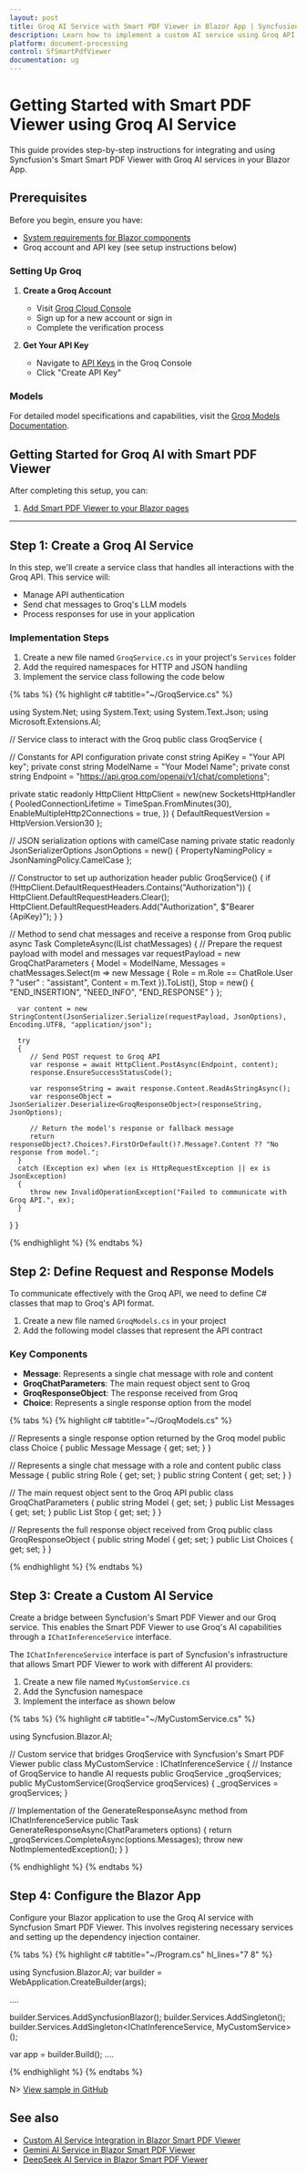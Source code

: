 ```yaml
---
layout: post
title: Groq AI Service with Smart PDF Viewer in Blazor App | Syncfusion
description: Learn how to implement a custom AI service using Groq API with Syncfusion Smart PDF Viewer in a Blazor App.
platform: document-processing
control: SfSmartPdfViewer
documentation: ug
---
```


# Getting Started with Smart PDF Viewer using Groq AI Service

This guide provides step-by-step instructions for integrating and using Syncfusion's Smart Smart PDF Viewer with Groq AI services in your Blazor App. 

## Prerequisites

Before you begin, ensure you have:

* [System requirements for Blazor components](https://blazor.syncfusion.com/documentation/system-requirements)
* Groq account and API key (see setup instructions below)

### Setting Up Groq

1. **Create a Groq Account**
   * Visit [Groq Cloud Console](https://console.groq.com)
   * Sign up for a new account or sign in
   * Complete the verification process

2. **Get Your API Key**
   * Navigate to [API Keys](https://console.groq.com/keys) in the Groq Console
   * Click "Create API Key"

### Models

For detailed model specifications and capabilities, visit the [Groq Models Documentation](https://console.groq.com/docs/models).

## Getting Started for Groq AI with Smart PDF Viewer

After completing this setup, you can:

1. [Add Smart PDF Viewer to your Blazor pages](../blazor/getting-started/web-app)

---

## Step 1: Create a Groq AI Service

In this step, we'll create a service class that handles all interactions with the Groq API. This service will:

* Manage API authentication
* Send chat messages to Groq's LLM models
* Process responses for use in your application

### Implementation Steps

1. Create a new file named `GroqService.cs` in your project's `Services` folder
2. Add the required namespaces for HTTP and JSON handling
3. Implement the service class following the code below


{% tabs %}
{% highlight c# tabtitle="~/GroqService.cs" %}

using System.Net;
using System.Text;
using System.Text.Json;
using Microsoft.Extensions.AI;

// Service class to interact with the Groq 
public class GroqService
{

   // Constants for API configuration
   private const string ApiKey = "Your API key";
   private const string ModelName = "Your Model Name";
   private const string Endpoint = "https://api.groq.com/openai/v1/chat/completions";

   private static readonly HttpClient HttpClient = new(new SocketsHttpHandler
   {
      PooledConnectionLifetime = TimeSpan.FromMinutes(30),
      EnableMultipleHttp2Connections = true,
   })
   {
      DefaultRequestVersion = HttpVersion.Version30
   };

   // JSON serialization options with camelCase naming
   private static readonly JsonSerializerOptions JsonOptions = new()
   {
      PropertyNamingPolicy = JsonNamingPolicy.CamelCase
   };

   // Constructor to set up authorization header
   public GroqService()
   {
      if (!HttpClient.DefaultRequestHeaders.Contains("Authorization"))
      {
         HttpClient.DefaultRequestHeaders.Clear();
         HttpClient.DefaultRequestHeaders.Add("Authorization", $"Bearer {ApiKey}");
      }
   }

   // Method to send chat messages and receive a response from Groq
   public async Task<string> CompleteAsync(IList<ChatMessage> chatMessages)
   {
      // Prepare the request payload with model and messages
      var requestPayload = new GroqChatParameters
      {
         Model = ModelName,
         Messages = chatMessages.Select(m => new Message
         {
            Role = m.Role == ChatRole.User ? "user" : "assistant",
            Content = m.Text
         }).ToList(),
         Stop = new() { "END_INSERTION", "NEED_INFO", "END_RESPONSE" }
      };

      var content = new StringContent(JsonSerializer.Serialize(requestPayload, JsonOptions), Encoding.UTF8, "application/json");

      try
      {
         // Send POST request to Groq API
         var response = await HttpClient.PostAsync(Endpoint, content);
         response.EnsureSuccessStatusCode();

         var responseString = await response.Content.ReadAsStringAsync();
         var responseObject = JsonSerializer.Deserialize<GroqResponseObject>(responseString, JsonOptions);

         // Return the model's response or fallback message
         return responseObject?.Choices?.FirstOrDefault()?.Message?.Content ?? "No response from model.";
      }
      catch (Exception ex) when (ex is HttpRequestException || ex is JsonException)
      {
         throw new InvalidOperationException("Failed to communicate with Groq API.", ex);
      }
   }
}

{% endhighlight %}
{% endtabs %}

## Step 2: Define Request and Response Models

To communicate effectively with the Groq API, we need to define C# classes that map to Groq's API format. 

1. Create a new file named `GroqModels.cs` in your project
2. Add the following model classes that represent the API contract

### Key Components

* **Message**: Represents a single chat message with role and content
* **GroqChatParameters**: The main request object sent to Groq
* **GroqResponseObject**: The response received from Groq
* **Choice**: Represents a single response option from the model

{% tabs %}
{% highlight c# tabtitle="~/GroqModels.cs" %}

// Represents a single response option returned by the Groq model
public class Choice
{
   public Message Message { get; set; }
}

// Represents a single chat message with a role and content
public class Message
{
   public string Role { get; set; }
   public string Content { get; set; }
}

// The main request object sent to the Groq API
public class GroqChatParameters
{
   public string Model { get; set; }
   public List<Message> Messages { get; set; }
   public List<string> Stop { get; set; }
}

// Represents the full response object received from Groq
public class GroqResponseObject
{
   public string Model { get; set; }
   public List<Choice> Choices { get; set; }
}

{% endhighlight %}
{% endtabs %}

## Step 3: Create a Custom AI Service

Create a bridge between Syncfusion's Smart PDF Viewer and our Groq service. This enables the Smart PDF Viewer to use Groq's AI capabilities through a `IChatInferenceService` interface.

The `IChatInferenceService` interface is part of Syncfusion's infrastructure that allows Smart PDF Viewer to work with different AI providers:

1. Create a new file named `MyCustomService.cs` 
2. Add the Syncfusion namespace
3. Implement the interface as shown below


{% tabs %}
{% highlight c# tabtitle="~/MyCustomService.cs" %}

using Syncfusion.Blazor.AI;

// Custom service that bridges GroqService with Syncfusion's Smart PDF Viewer
public class MyCustomService : IChatInferenceService
{
   // Instance of GroqService to handle AI requests
   public GroqService _groqServices;
   public MyCustomService(GroqService groqServices) {
      _groqServices = groqServices;
   }

   // Implementation of the GenerateResponseAsync method from IChatInferenceService
   public Task<string> GenerateResponseAsync(ChatParameters options)
   {
      return _groqServices.CompleteAsync(options.Messages);
      throw new NotImplementedException();
   }
}

{% endhighlight %}
{% endtabs %}

## Step 4: Configure the Blazor App

Configure your Blazor application to use the Groq AI service with Syncfusion Smart PDF Viewer. This involves registering necessary services and setting up the dependency injection container.

{% tabs %}
{% highlight c# tabtitle="~/Program.cs" hl_lines="7 8" %}

using Syncfusion.Blazor.AI;
var builder = WebApplication.CreateBuilder(args);

....

builder.Services.AddSyncfusionBlazor();
builder.Services.AddSingleton<GroqService>();
builder.Services.AddSingleton<IChatInferenceService, MyCustomService>();

var app = builder.Build();
....

{% endhighlight %}
{% endtabs %}

N> [View sample in GitHub](https://github.com/SyncfusionExamples/blazor-smart-pdf-viewer-examples/tree/master/Custom%20Services/GroqService)

## See also

* [Custom AI Service Integration in Blazor Smart PDF Viewer](./custom-ai-service)
* [Gemini AI Service in Blazor Smart PDF Viewer](./gemini-service)
* [DeepSeek AI Service in Blazor Smart PDF Viewer](./deepseek-service)

